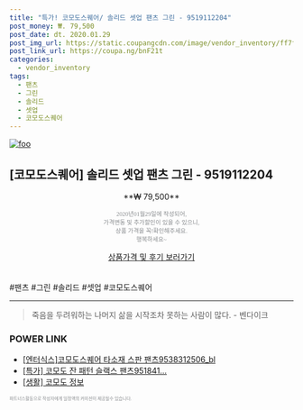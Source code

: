```yaml
--- 
title: "특가! 코모도스퀘어/ 솔리드 셋업 팬츠 그린 - 9519112204" 
post_money: ₩. 79,500 
post_date: dt. 2020.01.29 
post_img_url: https://static.coupangcdn.com/image/vendor_inventory/ff7f/063b3473b6efd7140d3816e32e9b2ebf40dc0e7ee2dcaa0a12e427ff6d33.jpg 
post_link_url: https://coupa.ng/bnF21t 
categories: 
  - vendor_inventory 
tags: 
  - 팬츠 
  - 그린 
  - 솔리드 
  - 셋업 
  - 코모도스퀘어 
--- 
```

[![foo](https://static.coupangcdn.com/image/vendor_inventory/ff7f/063b3473b6efd7140d3816e32e9b2ebf40dc0e7ee2dcaa0a12e427ff6d33.jpg)](https://coupa.ng/bnF21t) 

## [코모도스퀘어] 솔리드 셋업 팬츠 그린 - 9519112204 
<p style="text-align: center;">**₩ 79,500**</p> 
<p style="text-align: center;"><span style="color: #898c8f; font-family: Georgia,Times,serif; font-size: 0.75em;">2020년01월29일에 작성되어, <br>가격변동 및 추가할인이 있을 수 있으니,<br> 상품 가격을 꼭!확인해주세요.<br>행복하세요~</span> 
</p>	 
<div markdown="0" style="text-align: center;"><a href="https://coupa.ng/bnF21t" class="btn btn--success">상품가격 및 후기 보러가기</a></div> 
<br><br> 
  #팬츠 #그린 #솔리드 #셋업 #코모도스퀘어 
<hr> 

> 죽음을 두려워하는 나머지 삶을 시작조차 못하는 사람이 많다. - 벤다이크 


### POWER LINK

* <a href="https://blog.naver.com/fasyy4321/221788783740" target="_blank">[엔터식스]코모도스퀘어 타소재 스판 팬츠9538312506_bl</a>
* <a href="https://blog.naver.com/santokki14/221789564372" target="_blank">[특가] 코모도 잔 패턴 슬랙스 팬츠951841...</a>
* <a href="https://blog.naver.com/santokki14/221769357672" target="_blank"> [생활] 코모도 정보 </a>

<span style="color: #898c8f; font-family: Georgia,Times,serif; font-size: 0.55em;">파트너스활동으로 작성자에게 일정액의 커미션이 제공될수 있습니다.</span> 

